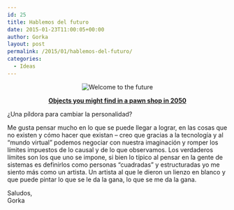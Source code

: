 ```yaml
---
id: 25
title: Hablemos del futuro
date: 2015-01-23T11:00:05+00:00
author: Gorka
layout: post
permalink: /2015/01/hablemos-del-futuro/
categories:
  - Ideas
---
```

<p style="text-align: center;">
  <img class="aligncenter size-medium wp-image-29" src="/wp-content/uploads/2015/01/Welcome-to-the-future-300x218.jpg" alt="Welcome to the future" width="300" height="218" srcset="/wp-content/uploads/2015/01/Welcome-to-the-future-300x218.jpg 300w, /wp-content/uploads/2015/01/Welcome-to-the-future-1024x744.jpg 1024w, /wp-content/uploads/2015/01/Welcome-to-the-future.jpg 1480w" sizes="(max-width: 300px) 100vw, 300px" />
</p>

<p style="text-align: center;">
  <strong><a title="Objects from the future" href="http://ideas.ted.com/2015/01/21/16-objects-you-might-find-in-a-pawn-shop-in-2050/" target="_blank">Objects you might find in a pawn shop in 2050</a></strong>
</p>

<p style="text-align: left;">
  ¿Una píldora para cambiar la personalidad?
</p>

<p style="text-align: left;">
  Me gusta pensar mucho en lo que se puede llegar a lograr, en las cosas que no existen y cómo hacer que existan &#8211; creo que gracias a la tecnología y al &#8220;mundo virtual&#8221; podemos negociar con nuestra imaginación y romper los límites impuestos de lo causal y de lo que observamos. Los verdaderos límites son los que uno se impone, si bien lo típico al pensar en la gente de sistemas es definirlos como personas &#8220;cuadradas&#8221; y estructuradas yo me siento más como un artista. Un artista al que le dieron un lienzo en blanco y que puede pintar lo que se le da la gana, lo que se me da la gana.
</p>

<p style="text-align: left;">
  Saludos,<br /> Gorka
</p>
